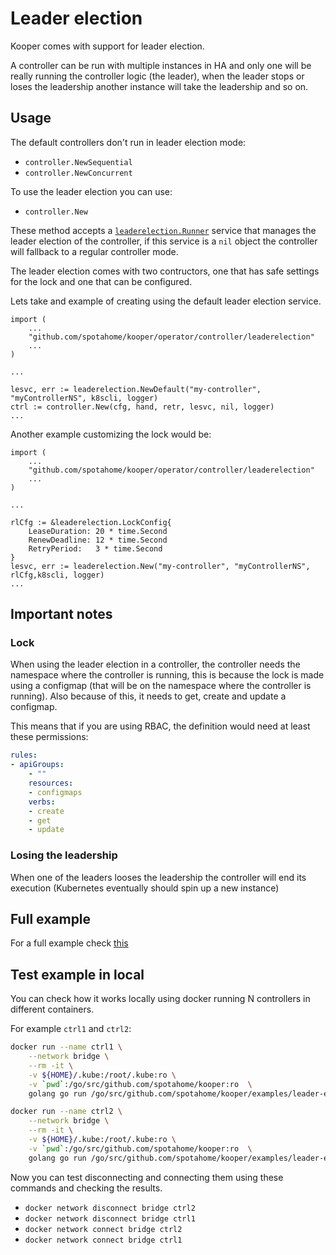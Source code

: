 # Leader election

Kooper comes with support for leader election.

A controller can be run with multiple instances in HA and only one will be really running the controller logic (the leader), when the leader stops or loses the leadership another instance will take the leadership and so on.

## Usage

The default controllers don't run in leader election mode:

* `controller.NewSequential`
* `controller.NewConcurrent`

To use the leader election you can use:

* `controller.New`

These method accepts a [`leaderelection.Runner`][leaderelection-src] service that manages the leader election of the controller, if this service is a `nil` object the controller will fallback to a regular controller mode.

The leader election comes with two contructors, one that has safe settings for the lock and one that can be configured.

Lets take and example of creating using the default leader election service.

```golang
import (
    ...
    "github.com/spotahome/kooper/operator/controller/leaderelection"
    ...
)

...

lesvc, err := leaderelection.NewDefault("my-controller", "myControllerNS", k8scli, logger)
ctrl := controller.New(cfg, hand, retr, lesvc, nil, logger)
...
```

Another example customizing the lock would be:

```golang
import (
    ...
    "github.com/spotahome/kooper/operator/controller/leaderelection"
    ...
)

...

rlCfg := &leaderelection.LockConfig{
    LeaseDuration: 20 * time.Second
    RenewDeadline: 12 * time.Second
    RetryPeriod:   3 * time.Second
}
lesvc, err := leaderelection.New("my-controller", "myControllerNS", rlCfg,k8scli, logger)
...
```

## Important notes

### Lock

When using the leader election in a controller, the controller needs the namespace where the controller is running, this is because the lock is made using a configmap (that will be on the namespace where the controller is running). Also because of this, it needs to get, create and update a configmap.

This means that if you are using RBAC, the definition would need at least these permissions:

```yaml
rules:
- apiGroups:
    - ""
    resources:
    - configmaps
    verbs:
    - create
    - get
    - update
```

### Losing the leadership

When one of the leaders looses the leadership the controller will end its execution (Kubernetes eventually should spin up a new instance)

## Full example

For a full example check [this][leaderelection-example]

## Test example in local

You can check how it works locally using docker running N controllers in different containers.

For example `ctrl1` and `ctrl2`:

```bash
docker run --name ctrl1 \
    --network bridge \
    --rm -it \
    -v ${HOME}/.kube:/root/.kube:ro \
    -v `pwd`:/go/src/github.com/spotahome/kooper:ro  \
    golang go run /go/src/github.com/spotahome/kooper/examples/leader-election-controller/main.go
```

```bash
docker run --name ctrl2 \
    --network bridge \
    --rm -it \
    -v ${HOME}/.kube:/root/.kube:ro \
    -v `pwd`:/go/src/github.com/spotahome/kooper:ro  \
    golang go run /go/src/github.com/spotahome/kooper/examples/leader-election-controller/main.go
```

Now you can test disconnecting and connecting them using these commands and checking the results.

* `docker network disconnect bridge ctrl2`
* `docker network disconnect bridge ctrl1`
* `docker network connect bridge ctrl2`
* `docker network connect bridge ctrl1`


[leaderelection-src]: https://github.com/spotahome/kooper/tree/master/operator/controller/leaderelection
[leaderelection-example]: https://github.com/spotahome/kooper/tree/master/examples/leader-election-controller